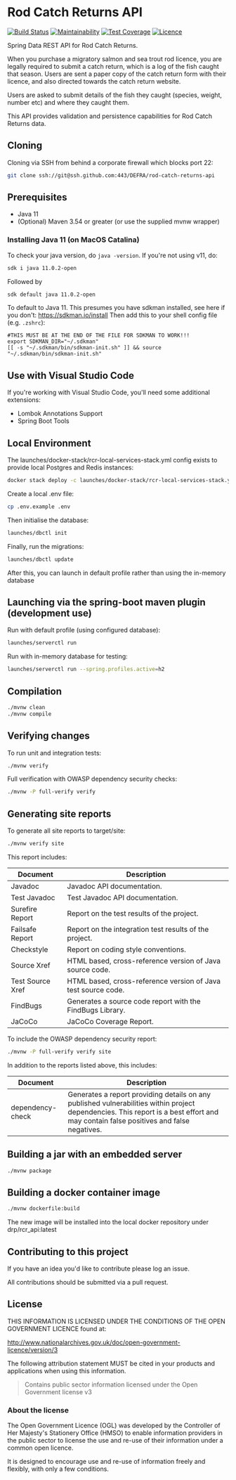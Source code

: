 # Rod Catch Returns API
[![Build Status](https://travis-ci.org/DEFRA/rod-catch-returns-api.svg?branch=master)](https://travis-ci.org/DEFRA/rod-catch-returns-api)
[![Maintainability](https://api.codeclimate.com/v1/badges/5a286ee063b6b20e6129/maintainability)](https://codeclimate.com/github/DEFRA/rod-catch-returns-api/maintainability)
[![Test Coverage](https://api.codeclimate.com/v1/badges/5a286ee063b6b20e6129/test_coverage)](https://codeclimate.com/github/DEFRA/rod-catch-returns-api/test_coverage)
[![Licence](https://img.shields.io/badge/Licence-OGLv3-blue.svg)](http://www.nationalarchives.gov.uk/doc/open-government-licence/version/3)

Spring Data REST API for Rod Catch Returns.

When you purchase a migratory salmon and sea trout rod licence, you are legally required to submit a catch return, which is a log of the fish caught that season. Users are sent a paper copy of the catch return form with their licence, and also directed towards the catch return website.

Users are asked to submit details of the fish they caught (species, weight, number etc) and where they caught them.

This API provides validation and persistence capabilities for Rod Catch Returns data.


## Cloning
Cloning via SSH from behind a corporate firewall which blocks port 22:
```bash
git clone ssh://git@ssh.github.com:443/DEFRA/rod-catch-returns-api
```

## Prerequisites

- Java 11
- (Optional) Maven 3.54 or greater (or use the supplied mvnw wrapper)

### Installing Java 11 (on MacOS Catalina)
To check your java version, do `java -version`. If you're not using v11, do:
```bash
sdk i java 11.0.2-open
```
Followed by
```bash
sdk default java 11.0.2-open
```
To default to Java 11.
This presumes you have sdkman installed, see here if you don't: https://sdkman.io/install
Then add this to your shell config file (e.g. `.zshrc`):
```
#THIS MUST BE AT THE END OF THE FILE FOR SDKMAN TO WORK!!!
export SDKMAN_DIR="~/.sdkman"
[[ -s "~/.sdkman/bin/sdkman-init.sh" ]] && source "~/.sdkman/bin/sdkman-init.sh"
```

## Use with Visual Studio Code
If you're working with Visual Studio Code, you'll need some additional extensions:
- Lombok Annotations Support
- Spring Boot Tools

## Local Environment
The launches/docker-stack/rcr-local-services-stack.yml config exists to provide local Postgres and Redis instances:
```bash
docker stack deploy -c launches/docker-stack/rcr-local-services-stack.yml rcr
```
Create a local .env file:
```bash
cp .env.example .env 
```
Then initialise the database:
```bash
launches/dbctl init
```
Finally, run the migrations:
```bash
launches/dbctl update
```
After this, you can launch in default profile rather than using the in-memory database

## Launching via the spring-boot maven plugin (development use)

Run with default profile (using configured database):
```bash
launches/serverctl run
```

Run with in-memory database for testing:
```bash
launches/serverctl run --spring.profiles.active=h2
```

## Compilation
```bash
./mvnw clean
./mvnw compile
```

## Verifying changes

To run unit and integration tests:
```bash
./mvnw verify
```

Full verification with OWASP dependency security checks:
```bash
./mvnw -P full-verify verify
```

## Generating site reports
To generate all site reports to target/site:

```bash
./mvnw verify site
```

This report includes:

| Document          | Description |
| ---               | ---         |
|Javadoc            | Javadoc API documentation. |
|Test Javadoc       | Test Javadoc API documentation.|
|Surefire Report    | Report on the test results of the project.|
|Failsafe Report	| Report on the integration test results of the project. |
|Checkstyle         | Report on coding style conventions.|
|Source Xref        | HTML based, cross-reference version of Java source code.|
|Test Source Xref	| HTML based, cross-reference version of Java test source code.|
|FindBugs	        | Generates a source code report with the FindBugs Library.|
|JaCoCo	            | JaCoCo Coverage Report.|


To include the OWASP dependency security report:

```bash
./mvnw -P full-verify verify site
```

In addition to the reports listed above, this includes:

| Document          | Description |
| ---               | ---         |
|dependency-check	|Generates a report providing details on any published vulnerabilities within project dependencies. This report is a best effort and may contain false positives and false negatives.|


## Building a jar with an embedded server
```bash
./mvnw package
```

## Building a docker container image
```bash
./mvnw dockerfile:build
```
The new image will be installed into the local docker repository under drp/rcr_api:latest

## Contributing to this project

If you have an idea you'd like to contribute please log an issue.

All contributions should be submitted via a pull request.

## License

THIS INFORMATION IS LICENSED UNDER THE CONDITIONS OF THE OPEN GOVERNMENT LICENCE found at:

http://www.nationalarchives.gov.uk/doc/open-government-licence/version/3

The following attribution statement MUST be cited in your products and applications when using this information.

>Contains public sector information licensed under the Open Government license v3

### About the license

The Open Government Licence (OGL) was developed by the Controller of Her Majesty's Stationery Office (HMSO) to enable information providers in the public sector to license the use and re-use of their information under a common open licence.

It is designed to encourage use and re-use of information freely and flexibly, with only a few conditions.
